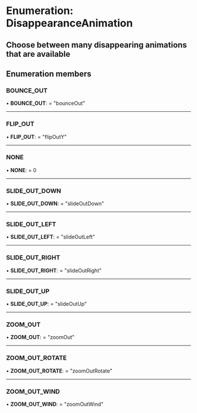 # Enumeration: DisappearanceAnimation

## Choose between many disappearing animations that are available

## Enumeration members

### BOUNCE\_OUT

• **BOUNCE\_OUT**: = "bounceOut"

___

### FLIP\_OUT

• **FLIP\_OUT**: = "flipOutY"

___

### NONE

• **NONE**: = 0

___

### SLIDE\_OUT\_DOWN

• **SLIDE\_OUT\_DOWN**: = "slideOutDown"

___

### SLIDE\_OUT\_LEFT

• **SLIDE\_OUT\_LEFT**: = "slideOutLeft"

___

### SLIDE\_OUT\_RIGHT

• **SLIDE\_OUT\_RIGHT**: = "slideOutRight"

___

### SLIDE\_OUT\_UP

• **SLIDE\_OUT\_UP**: = "slideOutUp"

___

### ZOOM\_OUT

• **ZOOM\_OUT**: = "zoomOut"

___

### ZOOM\_OUT\_ROTATE

• **ZOOM\_OUT\_ROTATE**: = "zoomOutRotate"

___

### ZOOM\_OUT\_WIND

• **ZOOM\_OUT\_WIND**: = "zoomOutWind"
